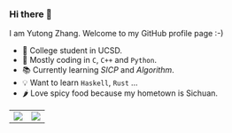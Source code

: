 ### Hi there 👋

<!--
**TonyZYT2000/TonyZYT2000** is a ✨ _special_ ✨ repository because its `README.md` (this file) appears on your GitHub profile.

Here are some ideas to get you started:

- 🔭 I’m currently working on ...
- 🌱 I’m currently learning ...
- 👯 I’m looking to collaborate on ...
- 🤔 I’m looking for help with ...
- 💬 Ask me about ...
- 📫 How to reach me: ...
- 😄 Pronouns: ...
- ⚡ Fun fact: ...
-->

I am Yutong Zhang. Welcome to my GitHub profile page :-)

- 🏫 College student in UCSD.
- 💾 Mostly coding in `C`, `C++` and `Python`.
- 📚 Currently learning *SICP* and  *Algorithm*.
- 💡 Want to learn `Haskell`, `Rust` ...
- 🌶️ Love spicy food because my hometown is Sichuan.

<table>
  <tr>
    <td>
        <img src="https://github-readme-stats.vercel.app/api/wakatime?username=TonyZYT2000"/>
    </td>
    <td>
        <img src="https://github-readme-stats.vercel.app/api/top-langs/?username=tonyzyt2000&layout=compact"/>
    </td>
  </tr>
</table>

